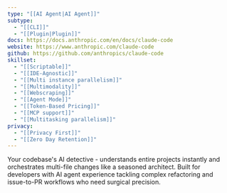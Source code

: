 ```yaml
---
type: "[[AI Agent|AI Agent]]"
subtype:
  - "[[CLI]]"
  - "[[Plugin|Plugin]]"
docs: https://docs.anthropic.com/en/docs/claude-code
website: https://www.anthropic.com/claude-code
github: https://github.com/anthropics/claude-code
skillset:
  - "[[Scriptable]]"
  - "[[IDE-Agnostic]]"
  - "[[Multi instance parallelism]]"
  - "[[Multimodality]]"
  - "[[Webscraping]]"
  - "[[Agent Mode]]"
  - "[[Token-Based Pricing]]"
  - "[[MCP support]]"
  - "[[Multitasking parallelism]]"
privacy:
  - "[[Privacy First]]"
  - "[[Zero Day Retention]]"
---
```


Your codebase's AI detective - understands entire projects instantly and orchestrates multi-file changes like a seasoned architect. Built for developers with AI agent experience tackling complex refactoring and issue-to-PR workflows who need surgical precision.
